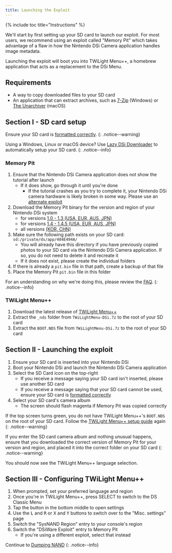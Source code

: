 ```yaml
---
title: Launching the Exploit
---
```


{% include toc title="Instructions" %}

We'll start by first setting up your SD card to launch our exploit. For most users, we recommend using an exploit called "Memory Pit" which takes advantage of a flaw in how the Nintendo DSi Camera application handles image metadata.

Launching the exploit will boot you into TWiLight Menu++, a homebrew application that acts as a replacement to the DSi Menu.

## Requirements
- A way to copy downloaded files to your SD card
- An application that can extract archives, such as [7-Zip](https://www.7-zip.org/) (Windows) or [The Unarchiver](https://apps.apple.com/us/app/the-unarchiver/id425424353) (macOS)

## Section I - SD card setup
Ensure your SD card is [formatted correctly](sd-card-setup).
{: .notice--warning}

Using a Windows, Linux or macOS device? Use [Lazy DSi Downloader](lazy-dsi-downloader) to automatically setup your SD card.
{: .notice--info}

### Memory Pit
1. Ensure that the Nintendo DSi Camera application does not show the tutorial after launch
   - If it does show, go through it until you're done
     - If the tutorial crashes as you try to complete it, your Nintendo DSi camera hardware is likely broken in some way. Please use an [alternate exploit](alternate-exploits)
1. Download the Memory Pit binary for the version and region of your Nintendo DSi system
   - for versions [1.0 - 1.3 (USA, EUR, AUS, JPN)](https://github.com/emiyl/dsi.cfw.guide/raw/master/assets/files/memory_pit/256/pit.bin)
   - for versions [1.4 - 1.4.5 (USA, EUR, AUS, JPN)](https://github.com/emiyl/dsi.cfw.guide/raw/master/assets/files/memory_pit/768_1024/pit.bin)
   - all versions [(KOR, CHN)](https://github.com/emiyl/dsi.cfw.guide/raw/master/assets/files/memory_pit/256/pit.bin)
1. Make sure the following path exists on your SD card: `sd:/private/ds/app/484E494A/`
   - You will already have this directory if you have previously copied photos to your SD card via the Nintendo DSi Camera application. If so, you do not need to delete it and recreate it
   - If it does not exist, please create the individual folders
1. If there is already a `pit.bin` file in that path, create a backup of that file
1. Place the Memory Pit `pit.bin` file in this folder

For an understanding on why we're doing this, please review the [FAQ](/faq#what-functionality-will-i-lose-by-modding-my-system).
{: .notice--info}

### TWiLight Menu++
1. Download the latest release of [TWiLight Menu++](https://github.com/DS-Homebrew/TWiLightMenu/releases/latest/download/TWiLightMenu-DSi.7z)
1. Extract the `_nds` folder from `TWiLightMenu-DSi.7z` to the root of your SD card
1. Extract the `BOOT.NDS` file from `TWiLightMenu-DSi.7z` to the root of your SD card

## Section II - Launching the exploit

1. Ensure your SD card is inserted into your Nintendo DSi
1. Boot your Nintendo DSi and launch the Nintendo DSi Camera application
1. Select the SD Card icon on the top-right
   - If you receive a message saying your SD card isn't inserted, please use another SD card
   - If you receive a message saying that your SD card cannot be used, ensure your SD card is [formatted correctly](sd-card-setup)
1. Select your SD card's camera album
   - The screen should flash magenta if Memory Pit was copied correctly

If the top screen turns green, you do not have TWiLight Menu++'s `BOOT.NDS` on the root of your SD card. Follow the [TWiLight Menu++ setup guide](launching-the-exploit#twilight-menu) again
{: .notice--warning}

If you enter the SD card camera album and nothing unusual happens, ensure that you downloaded the correct version of Memory Pit for your version and region, and placed it into the correct folder on your SD card
{: .notice--warning}

You should now see the TWiLight Menu++ language selection.

## Section III - Configuring TWiLight Menu++
1. When prompted, set your preferred language and region
1. Once you're in TWiLight Menu++, press SELECT to switch to the DS Classic Menu
1. Tap the button in the bottom middle to open settings
1. Use the <kbd class="l">L</kbd> and <kbd class="r">R</kbd> or <kbd class="face">X</kbd> and <kbd class="face">Y</kbd> buttons to switch over to the "Misc. settings" page
1. Switch the "SysNAND Region" entry to your console's region
1. Switch the "DSiWare Exploit" entry to Memory Pit
   - If you're using a different exploit, select that instead

Continue to [Dumping NAND](dumping-nand)
{: .notice--info}

